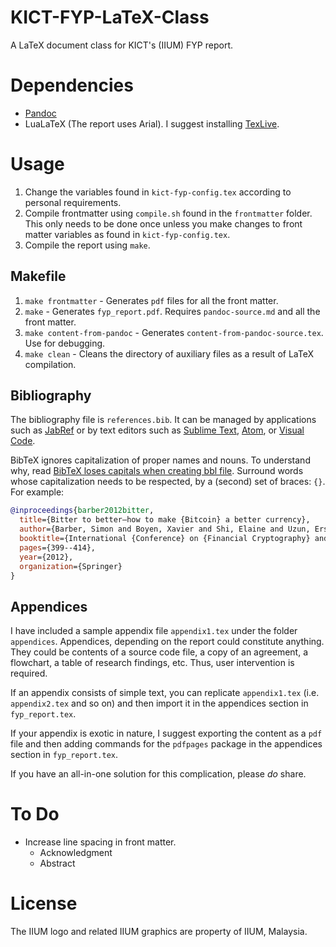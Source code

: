 # KICT-FYP-LaTeX-Class

A LaTeX document class for KICT's (IIUM) FYP report.

# Dependencies

- [Pandoc]
- LuaLaTeX (The report uses Arial). I suggest installing [TexLive].

# Usage

1. Change the variables found in `kict-fyp-config.tex` according to personal requirements.
2. Compile frontmatter using `compile.sh` found in the `frontmatter` folder. This only needs to be done once unless you make changes to front matter variables as found in `kict-fyp-config.tex`.
3. Compile the report using `make`.

## Makefile

1. `make frontmatter` - Generates `pdf` files for all the front matter.
2. `make` - Generates `fyp_report.pdf`. Requires `pandoc-source.md` and all the front matter.
3. `make content-from-pandoc` - Generates `content-from-pandoc-source.tex`. Use for debugging.
4. `make clean` - Cleans the directory of auxiliary files as a result of LaTeX compilation.

## Bibliography

The bibliography file is `references.bib`.
It can be managed by applications such as [JabRef] or by text editors such as [Sublime Text], [Atom], or [Visual Code].

BibTeX ignores capitalization of proper names and nouns.
To understand why, read [BibTeX loses capitals when creating bbl file](https://tex.stackexchange.com/questions/10772/bibtex-loses-capitals-when-creating-bbl-file).
Surround words whose capitalization needs to be respected, by a (second) set of braces: `{}`.
For example: 

```bibtex
@inproceedings{barber2012bitter,
  title={Bitter to better—how to make {Bitcoin} a better currency},
  author={Barber, Simon and Boyen, Xavier and Shi, Elaine and Uzun, Ersin},
  booktitle={International {Conference} on {Financial Cryptography} and {Data Security}},
  pages={399--414},
  year={2012},
  organization={Springer}
}
```

## Appendices

I have included a sample appendix file `appendix1.tex` under the folder `appendices`.
Appendices, depending on the report could constitute anything.
They could be contents of a source code file, a copy of an agreement, a flowchart, a table of research findings, etc.
Thus, user intervention is required.

If an appendix consists of simple text, you can replicate `appendix1.tex` (i.e. `appendix2.tex` and so on) and then import it in the appendices section in `fyp_report.tex`.

If your appendix is exotic in nature, I suggest exporting the content as a `pdf` file and then adding commands for the `pdfpages` package in the appendices section in `fyp_report.tex`.

If you have an all-in-one solution for this complication, please _do_ share.

# To Do

- Increase line spacing in front matter.
  - Acknowledgment
  - Abstract

# License

The IIUM logo and related IIUM graphics are property of IIUM, Malaysia.

[Pandoc]: https://github.com/jgm/pandoc/releases
[TexLive]: https://www.tug.org/texlive/acquire.html
[JabRef]: http://www.jabref.org/
[Sublime Text]: https://www.sublimetext.com/
[Atom]: https://atom.io/
[Visual Code]: https://code.visualstudio.com/
